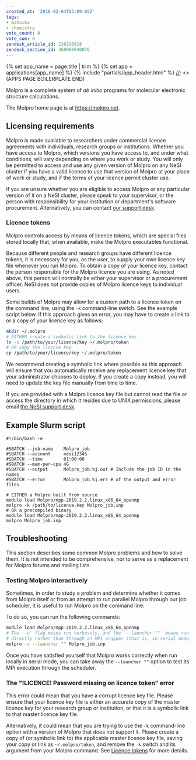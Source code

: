 ```yaml
---
created_at: '2016-02-04T03:09:05Z'
tags:
- mahuika
- chemistry
vote_count: 0
vote_sum: 0
zendesk_article_id: 216296818
zendesk_section_id: 360000040076
---
```



[//]: <> (APPS PAGE BOILERPLATE START)
{% set app_name = page.title | trim %}
{% set app = applications[app_name] %}
{% include "partials/app_header.html" %}
[//]: <> (APPS PAGE BOILERPLATE END)

Molpro is a complete system of *ab initio* programs for molecular
electronic structure calculations.

The Molpro home page is at <https://molpro.net>.

## Licensing requirements

Molpro is made available to researchers under commercial licence
agreements with individuals, research groups or institutions. Whether
you have access to Molpro, which versions you have access to, and under
what conditions, will vary depending on where you work or study. You
will only be permitted to access and use any given version of Molpro on
any NeSI cluster if you have a valid licence to use that version of
Molpro at your place of work or study, and if the terms of your licence
permit cluster use.

If you are unsure whether you are eligible to access Molpro or any
particular version of it on a NeSI cluster, please speak to your
supervisor, or the person with responsibility for your institution or
department's software procurement. Alternatively, you can contact [our
support desk](mailto:support@.nesi.org.nz).

### Licence tokens

Molpro controls access by means of licence tokens, which are special
files stored locally that, when available, make the Molpro executables
functional.

Because different people and research groups have different licence
tokens, it is necessary for you, as the user, to supply your own licence
key file whenever you run Molpro. To obtain a copy of your licence key,
contact the person responsible for the Molpro licence you are using. As
noted above, this person will normally be either your supervisor or a
procurement officer. NeSI does not provide copies of Molpro licence keys
to individual users.

Some builds of Molpro may allow for a custom path to a licence token on
the command line, using the `-k` command-line switch. See the example
script below. If this approach gives an error, you may have to create a
link to or a copy of your licence key as follows:

``` bash
mkdir ~/.molpro
# EITHER create a symbolic link to the licence key
ln -s /path/to/your/licence/key ~/.molpro/token
# OR copy the licence key
cp /path/to/your/licence/key ~/.molpro/token
```

We recommend creating a symbolic link where possible as this approach
will ensure that you automatically receive any replacement licence key
that your administrator chooses to deploy. If you create a copy instead,
you will need to update the key file manually from time to time.

If you are provided with a Molpro licence key file but cannot read the
file or access the directory in which it resides due to UNIX
permissions, please email [the NeSI support
desk](mailto:support@nesi.org.nz).

## Example Slurm script

```sl
#!/bin/bash -e

#SBATCH --job-name    Molpro_job
#SBATCH --account     nesi12345
#SBATCH --time        01:00:00
#SBATCH --mem-per-cpu 4G
#SBATCH --output      Molpro_job.%j.out # Include the job ID in the names
#SBATCH --error       Molpro_job.%j.err # of the output and error files

# EITHER a Molpro built from source
module load Molpro/mpp-2019.2.2.linux_x86_64_openmp
molpro -k /path/to/licence.key Molpro_job.inp
# OR a precompiled binary
module load Molpro/mpp-2019.2.2.linux_x86_64_openmp
molpro Molpro_job.inp
```

## Troubleshooting

This section describes some common Molpro problems and how to solve
them. It is not intended to be comprehensive, nor to serve as a
replacement for Molpro forums and mailing lists.

### Testing Molpro interactively

Sometimes, in order to study a problem and determine whether it comes
from Molpro itself or from an attempt to run parallel Molpro through our
job scheduler, it is useful to run Molpro on the command line.

To do so, you can run the following commands:

``` bash
module load Molpro/mpp-2019.2.2.linux_x86_64_openmp
# The '-v' flag means run verbosely, and the '--launcher ""' means run Molpro
# directly rather than through an MPI wrapper (that is, in serial mode)
molpro -v --launcher "" Molpro_job.inp
```

Once you have satisfied yourself that Molpro works correctly when run
locally in serial mode, you can take away the `--launcher ""` option to
test its MPI execution through the scheduler.

### The "!LICENCE! Password missing on licence token" error

This error could mean that you have a corrupt licence key file. Please
ensure that your licence key file is either an accurate copy of the
master licence key for your research group or institution, or that it is
a symbolic link to that master licence key file.

Alternatively, it could mean that you are trying to use the `-k`
command-line option with a version of Molpro that does not support it.
Please create a copy of (or symbolic link to) the applicable master
licence key file, saving your copy or link as `~/.molpro/token`, and
remove the `-k` switch and its argument from your Molpro command. See
[Licence tokens](#licence-tokens) for more details.
